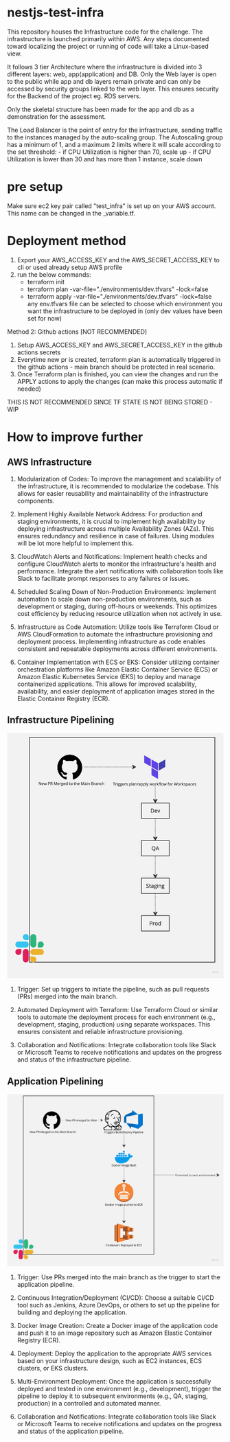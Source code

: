 # nestjs-test-infra
This repository houses the Infrastructure code for the challenge. The infrastructure is launched primarily within AWS.
Any steps documented toward localizing the project or running of code will take a Linux-based view.

It follows 3 tier Architecture where the infrastructure is divided into 3 different layers: web, app(application) and DB. 
Only the Web layer is open to the public while app and db layers remain private and can only be accessed by security groups linked to the web layer. This ensures security for the Backend of the project eg. RDS servers. 

Only the skeletal structure has been made for the app and db as a demonstration for the assessment.

The Load Balancer is the point of entry for the infrastructure, sending traffic to the instances managed by the auto-scaling group. 
The Autoscaling group has a minimum of 1, and a maximum 2 limits where it will scale according to the set threshold:
     - if CPU Utilization is higher than 70, scale up
     - if CPU Utilization is lower than 30 and has  more than 1 instance, scale down


# pre setup 
Make sure ec2 key pair called "test_infra" is set up on your AWS account. 
This name can be changed in the _variable.tf.



# Deployment method 
1) Export your AWS_ACCESS_KEY and the AWS_SECRET_ACCESS_KEY to cli or used already setup AWS profile
2) run the below commands:
    - terraform init
    - terraform plan -var-file="./environments/dev.tfvars" -lock=false
    - terraform apply -var-file="./environments/dev.tfvars" -lock=false
any env.tfvars file can be selected to choose which environment you want the infrastructure to be deployed in (only dev values have been set for now)

Method 2: Github actions [NOT RECOMMENDED] 
1) Setup AWS_ACCESS_KEY and AWS_SECRET_ACCESS_KEY in the github actions secrets 
2) Everytime new pr is created, terraform plan is automatically triggered in the github actions - main branch should be protected in real scenario. 
3) Once Terraform plan is finished, you can view the changes and run the APPLY actions to apply the changes (can make this process automatic if needed)

THIS IS NOT RECOMMENDED SINCE TF STATE IS NOT BEING STORED - WIP 

# How to improve further 

## AWS Infrastructure
1) Modularization of Codes: To improve the management and scalability of the infrastructure, it is recommended to modularize the codebase. This allows for easier reusability and maintainability of the infrastructure components.

2) Implement Highly Available Network Address: For production and staging environments, it is crucial to implement high availability by deploying infrastructure across multiple Availability Zones (AZs). This ensures redundancy and resilience in case of failures. Using modules will be lot more helpful to implement this.

3) CloudWatch Alerts and Notifications: Implement health checks and configure CloudWatch alerts to monitor the infrastructure's health and performance. Integrate the alert notifications with collaboration tools like Slack to facilitate prompt responses to any failures or issues.

4) Scheduled Scaling Down of Non-Production Environments: Implement automation to scale down non-production environments, such as development or staging, during off-hours or weekends. This optimizes cost efficiency by reducing resource utilization when not actively in use.

5) Infrastructure as Code Automation: Utilize tools like Terraform Cloud or AWS CloudFormation to automate the infrastructure provisioning and deployment process. Implementing infrastructure as code enables consistent and repeatable deployments across different environments.

6) Container Implementation with ECS or EKS: Consider utilizing container orchestration platforms like Amazon Elastic Container Service (ECS) or Amazon Elastic Kubernetes Service (EKS) to deploy and manage containerized applications. This allows for improved scalability, availability, and easier deployment of application images stored in the Elastic Container Registry (ECR).

## Infrastructure Pipelining

![Infra pipeline](doc/InfraPipeline.jpeg?raw=true "Infrastructure pipeline")


1) Trigger: Set up triggers to initiate the pipeline, such as pull requests (PRs) merged into the main branch.

2) Automated Deployment with Terraform: Use Terraform Cloud or similar tools to automate the deployment process for each environment (e.g., development, staging, production) using separate workspaces. This ensures consistent and reliable infrastructure provisioning.

3) Collaboration and Notifications: Integrate collaboration tools like Slack or Microsoft Teams to receive notifications and updates on the progress and status of the infrastructure pipeline.

## Application Pipelining

![App pipeline](doc/ApplicationPipeline.jpeg?raw=true "Application pipeline")

1) Trigger: Use PRs merged into the main branch as the trigger to start the application pipeline.

2) Continuous Integration/Deployment (CI/CD): Choose a suitable CI/CD tool such as Jenkins, Azure DevOps, or others to set up the pipeline for building and deploying the application.

3) Docker Image Creation: Create a Docker image of the application code and push it to an image repository such as Amazon Elastic Container Registry (ECR).

4) Deployment: Deploy the application to the appropriate AWS services based on your infrastructure design, such as EC2 instances, ECS clusters, or EKS clusters.

5) Multi-Environment Deployment: Once the application is successfully deployed and tested in one environment (e.g., development), trigger the pipeline to deploy it to subsequent environments (e.g., QA, staging, production) in a controlled and automated manner.

6) Collaboration and Notifications: Integrate collaboration tools like Slack or Microsoft Teams to receive notifications and updates on the progress and status of the application pipeline.
